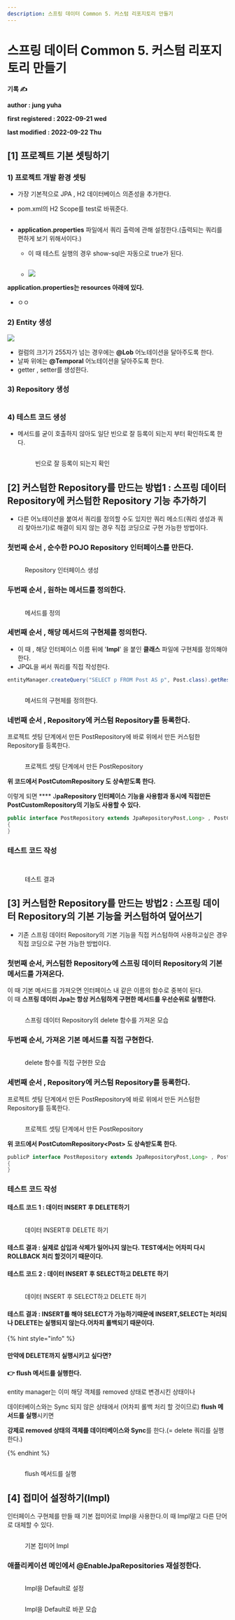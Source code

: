 ```yaml
---
description: 스프링 데이터 Common 5. 커스텀 리포지토리 만들기
---
```


# 스프링 데이터 Common 5. 커스텀 리포지토리 만들기

**기록 ✍️**

**author : jung yuha**

**first registered : 2022-09-21 wed**

**last modified : 2022-09-22 Thu**

## **\[1] 프로젝트 기본 셋팅하기**

### 1) 프로젝트 개발 환경 셋팅

* 가장 기본적으로 JPA , H2 데이터베이스 의존성을 추가한다.
*   pom.xml의 H2 Scope를 test로 바꿔준다.



    <figure><img src="../.gitbook/assets/image (19) (1).png" alt=""><figcaption></figcaption></figure>


* **application.properties** 파일에서 쿼리 출력에 관해 설정한다.(출력되는 쿼리를 편하게 보기 위해서이다.)
  *   이 때 테스트 실행의 경우 show-sql은 자동으로 true가 된다.&#x20;

      <figure><img src="../.gitbook/assets/image (4) (1).png" alt=""><figcaption></figcaption></figure>
  * ![](<../.gitbook/assets/image (9) (3).png>)

**application.properties는 resources 아래에 있다.**

* ㅇㅇ

### 2) Entity 생성

![](<../.gitbook/assets/image (3) (1) (4).png>)

* 컬럼의 크기가 255자가 넘는 경우에는 **@Lob** 어노테이션을 달아주도록 한다.
* 날짜 위에는 **@Temporal** 어노테이션을 달아주도록 한다.
* getter , setter를 생성한다.

### 3) Repository 생성

<figure><img src="../.gitbook/assets/image (15).png" alt=""><figcaption></figcaption></figure>

### 4) 테스트 코드 생성

*   메서드를 굳이 호출하지 않아도 일단 빈으로 잘 등록이 되는지 부터 확인하도록 한다.

    <figure><img src="../.gitbook/assets/image (20).png" alt=""><figcaption><p>빈으로 잘 등록이 되는지  확인</p></figcaption></figure>



## \[2] 커스텀한 Repository를 만드는 방법1 : 스프링 데이터 Repository에 커스텀한 Repository 기능 추가하기&#x20;

* 다른 어노테이션을 붙여서 쿼리를 정의할 수도 있지만 쿼리 메소드(쿼리 생성과 쿼리 찾아쓰기)로 해결이 되지 않는 경우 직접 코딩으로 구현 가능한 방법이다.&#x20;

### 첫번째 순서 , 순수한 POJO Repository 인터페이스를 만든다.

<figure><img src="../.gitbook/assets/image (6) (1).png" alt=""><figcaption><p> Repository 인터페이스 생성</p></figcaption></figure>

### 두번째 순서 , 원하는 메서드를 정의한다.

<figure><img src="../.gitbook/assets/image (13) (2).png" alt=""><figcaption><p> 메서드를 정의</p></figcaption></figure>

### 세번째 순서 , 해당 메서드의 구현체를 정의한다.

* 이 때 , 해당 인터페이스 이름 뒤에 '**Impl**' 을 붙인 **클래스** 파일에 구현체를 정의해야한다.
* JPQL을 써서 쿼리를 직접 작성한다.

```java
entityManager.createQuery("SELECT p FROM Post AS p", Post.class).getResultList();
```

<figure><img src="../.gitbook/assets/image (16) (2).png" alt=""><figcaption><p> 메서드의 구현체를 정의한다.</p></figcaption></figure>

### 네번째 순서 , Repository에 커스텀 Repository를 등록한다.

프로젝트 셋팅 단계에서 만든 PostRepository에 바로 위에서 만든 커스텀한 Repository를 등록한다.

<figure><img src="../.gitbook/assets/image (17).png" alt=""><figcaption><p> 프로젝트 셋팅 단계에서 만든 PostRepository</p></figcaption></figure>

**위 코드에서 PostCutomRepository 도 상속받도록 한다.**

이렇게 되면 **** J**paRepository 인터페이스 기능을 사용함과 동시에 직접만든 PostCustomRepository의 기능도 사용할 수 있다.**

```java
public interface PostRepository extends JpaRepositoryPost,Long> , PostCutomRepository
{
}
```

### 테스트 코드 작성&#x20;

<figure><img src="../.gitbook/assets/image (7) (2).png" alt=""><figcaption></figcaption></figure>

<figure><img src="../.gitbook/assets/image (1) (1).png" alt=""><figcaption><p> 테스트 결과</p></figcaption></figure>



## \[3] 커스텀한 Repository를 만드는 방법2 : 스프링 데이터 Repository의 기본 기능을 커스텀하여 덮어쓰기

* 기존 스프링 데이터 Repository의 기본 기능을 직접 커스텀하여 사용하고싶은 경우 직접 코딩으로 구현 가능한 방법이다.&#x20;

### 첫번째 순서, 커스텀한 Repository에 스프링 데이터 Repository의 기본 메서드를 가져온다.

이 때 기본 메서드를 가져오면 인터페이스 내 같은 이름의 함수로 중복이 된다.\
이 때 **스프링 데이터 Jpa는 항상 커스텀하게 구현한 메서드를 우선순위로 실행한다.**

<figure><img src="../.gitbook/assets/image (22) (1).png" alt=""><figcaption><p> 스프링 데이터 Repository의 delete 함수를 가져온 모습 </p></figcaption></figure>

### 두번째 순서, 가져온 기본 메서드를 직접 구현한다.&#x20;

<figure><img src="../.gitbook/assets/image (10) (2).png" alt=""><figcaption><p> delete 함수를 직접 구현한 모습</p></figcaption></figure>

### 세번째 순서 , Repository에 커스텀 Repository를 등록한다.

프로젝트 셋팅 단계에서 만든 PostRepository에 바로 위에서 만든 커스텀한 Repository를 등록한다.

<figure><img src="../.gitbook/assets/image (17).png" alt=""><figcaption><p> 프로젝트 셋팅 단계에서 만든 PostRepository</p></figcaption></figure>

**위 코드에서 PostCutomRepository\<Post> 도 상속받도록 한다.**

```java
publicP interface PostRepository extends JpaRepositoryPost,Long> , PostCutomRepository
{
}
```

### 테스트 코드 작성

#### 테스트 코드 1  : 데이터 INSERT 후 DELETE하기

<figure><img src="../.gitbook/assets/image (6) (3).png" alt=""><figcaption><p> 데이터 INSERT후 DELETE 하기</p></figcaption></figure>

#### 테스트 결과  : 실제로 삽입과 삭제가 일어나지 않는다. TEST에서는 어차피 다시 ROLLBACK 처리 할것이기 때문이다.

#### 테스트 코드 2 : 데이터 INSERT 후 SELECT하고 DELETE 하기

<figure><img src="../.gitbook/assets/image (2) (2).png" alt=""><figcaption><p> 데이터 INSERT 후 SELECT하고 DELETE 하기</p></figcaption></figure>

#### &#x20;테스트 결과 : INSERT를 해야 SELECT가 가능하기때문에 INSERT,SELECT는 처리되나 DELETE는 실행되지 않는다.어차피 롤백되기 때문이다.

{% hint style="info" %}
#### 만약에 DELETE까지 실행시키고 싶다면?

#### 👉 flush 메서드를 실행한다.

entity manager는 이미 해당 객체를 removed 상태로 변경시킨 상태이나

데이터베이스와는 Sync 되지 않은 상태에서 (어차피 롤백 처리 할 것이므로) **flush 메서드를 실행**시키면

**강제로 removed 상태의 객체를 데이터베이스와 Sync**를 한다.(= delete 쿼리를 실행한다.)


{% endhint %}

<figure><img src="../.gitbook/assets/image (3) (2).png" alt=""><figcaption><p> flush 메서드를 실행</p></figcaption></figure>

## \[4] 접미어 설정하기(Impl)

인터페이스 구현체를 만들 때 기본 접미어로 Impl을 사용한다.이 때 Impl말고 다른 단어로 대체할 수 있다.

<figure><img src="../.gitbook/assets/image (2) (1).png" alt=""><figcaption><p>기본 접미어 Impl</p></figcaption></figure>

### 애플리케이션 메인에서 @EnableJpaRepositories 재설정한다.

<figure><img src="../.gitbook/assets/image (21) (1).png" alt=""><figcaption><p> Impl을 Default로 설정</p></figcaption></figure>

<figure><img src="../.gitbook/assets/image (23) (1).png" alt=""><figcaption><p>  Impl을 Default로 바꾼 모습</p></figcaption></figure>
